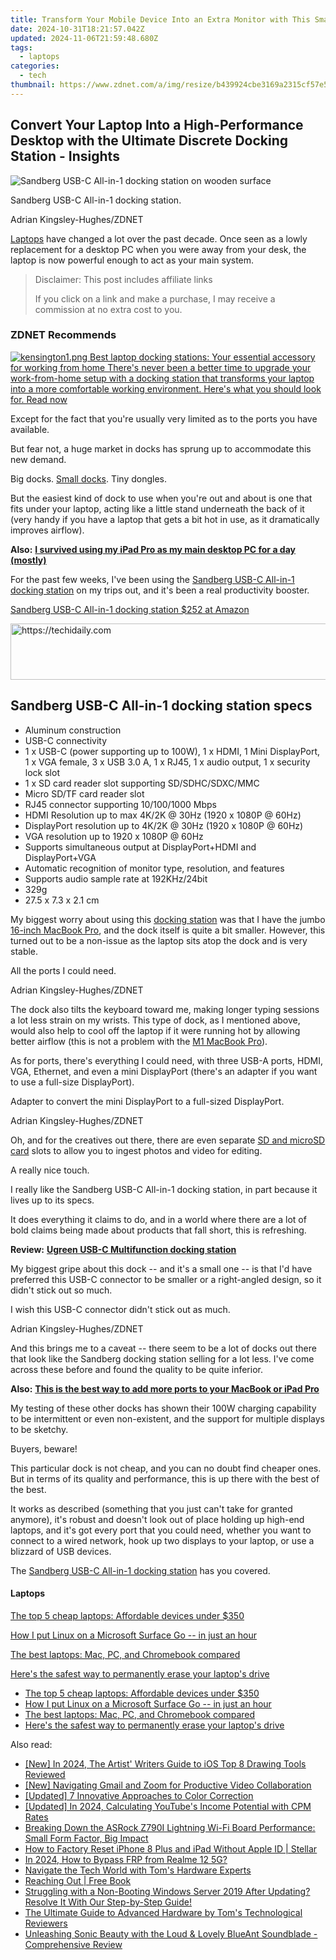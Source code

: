 ```yaml
---
title: Transform Your Mobile Device Into an Extra Monitor with This Smart Laptop Docking Station - Featuring the Latest Review by ZDNet
date: 2024-10-31T18:21:57.042Z
updated: 2024-11-06T21:59:48.680Z
tags:
  - laptops
categories:
  - tech
thumbnail: https://www.zdnet.com/a/img/resize/b439924cbe3169a2315cf57e5fef3bfe77c62e3a/2022/11/21/704da432-bec5-4068-afba-4c05b518cba8/img-1060.jpg?auto=webp&fit=crop&frame=1&height=172&width=306
---
```


## Convert Your Laptop Into a High-Performance Desktop with the Ultimate Discrete Docking Station - Insights

![Sandberg USB-C All-in-1 docking station on wooden surface](https://www.zdnet.com/a/img/resize/2d159214d1908052533b232e560651c68ee69fda/2022/12/08/a2b6c023-4b80-4134-9888-0b919a495f41/img-1270.jpg?auto=webp&width=1280)

Sandberg USB-C All-in-1 docking station.

Adrian Kingsley-Hughes/ZDNET

[Laptops](https://www.zdnet.com/article/best-laptop/) have changed a lot over the past decade. Once seen as a lowly replacement for a desktop PC when you were away from your desk, the laptop is now powerful enough to act as your main system.

>  Disclaimer: This post includes affiliate links
>
>  If you click on a link and make a purchase, I may receive a commission at no extra cost to you.
>

### **ZDNET** Recommends

[![kensington1.png](https://www.zdnet.com/a/img/resize/0992098737f1316ff5d273dc0763201a188c4809/2020/08/17/885d699c-f040-44eb-b7a3-708fb395d304/kensington1.png?auto=webp&fit=crop&frame=1&height=238.5&width=459) Best laptop docking stations: Your essential accessory for working from home There's never been a better time to upgrade your work-from-home setup with a docking station that transforms your laptop into a more comfortable working environment. Here's what you should look for.  Read now](https://www.zdnet.com/article/best-laptop-docking-station/)

Except for the fact that you're usually very limited as to the ports you have available.

But fear not, a huge market in docks has sprung up to accommodate this new demand.

Big docks. [Small docks](https://www.zdnet.com/home-and-office/need-more-ports-this-tiny-lightweight-premium-quality-dock-delivers/). Tiny dongles.

But the easiest kind of dock to use when you're out and about is one that fits under your laptop, acting like a little stand underneath the back of it (very handy if you have a laptop that gets a bit hot in use, as it dramatically improves airflow).

**Also:** [**I survived using my iPad Pro as my main desktop PC for a day (mostly)**](https://www.zdnet.com/article/i-survived-using-my-ipad-pro-as-my-main-desktop-pc-for-a-day-mostly/)

For the past few weeks, I've been using the [Sandberg USB-C All-in-1 docking station](https://buy.geni.us/Proxy.ashx?TSID=368250&GR%5FURL=https%3A%2F%2Fwww.amazon.com%2FSandberg-USB-C-Docking-Station-Other%2Fdp%2FB07CY1LPZH%3Ftag%3Dzd-buy-button-20%26ascsubtag%3D%5F%5FCOM%5FCLICK%5FID%5F%5F%7Cabc8523a-4dbf-4b11-b4f7-a077ff6582e6%7Cdtp&dtb=1) on my trips out, and it's been a real productivity booster. 

[Sandberg USB-C All-in-1 docking station $252 at Amazon](https://buy.geni.us/Proxy.ashx?TSID=368250&GR%5FURL=https%3A%2F%2Fwww.amazon.com%2FSandberg-USB-C-Docking-Station-Other%2Fdp%2FB07CY1LPZH%3Ftag%3Dzd-buy-button-20%26ascsubtag%3D%5F%5FCOM%5FCLICK%5FID%5F%5F%7Cabc8523a-4dbf-4b11-b4f7-a077ff6582e6%7Cdtp&dtb=1)

<!-- affiliate ads begin -->
<a href="https://appsumo.8odi.net/c/5597632/2105860/7443" target="_top" id="2105860">
  <img src="//a.impactradius-go.com/display-ad/7443-2105860" border="0" alt="https://techidaily.com" width="728" height="90"/>
</a>
<img height="0" width="0" src="https://appsumo.8odi.net/i/5597632/2105860/7443" style="position:absolute;visibility:hidden;" border="0" />
<!-- affiliate ads end -->

## Sandberg USB-C All-in-1 docking station specs

* Aluminum construction
* USB-C connectivity
* 1 x USB-C (power supporting up to 100W), 1 x HDMI, 1 Mini DisplayPort, 1 x VGA female, 3 x USB 3.0 A, 1 x RJ45, 1 x audio output, 1 x security lock slot
* 1 x SD card reader slot supporting SD/SDHC/SDXC/MMC
* Micro SD/TF card reader slot
* RJ45 connector supporting 10/100/1000 Mbps
* HDMI Resolution up to max 4K/2K @ 30Hz (1920 x 1080P @ 60Hz)
* DisplayPort resolution up to 4K/2K @ 30Hz (1920 x 1080P @ 60Hz)
* VGA resolution up to 1920 x 1080P @ 60Hz
* Supports simultaneous output at DisplayPort+HDMI and DisplayPort+VGA
* Automatic recognition of monitor type, resolution, and features
* Supports audio sample rate at 192KHz/24bit
* 329g
* 27.5 x 7.3 x 2.1 cm

My biggest worry about using this [docking station](https://www.zdnet.com/article/best-laptop-docking-station/) was that I have the jumbo [16-inch MacBook Pro](https://apple.sjv.io/c/159047/435031/7613?&sharedId=zdnet&u=https%3A%2F%2Fwww.apple.com%2Fshop%2Fbuy-mac%2Fmacbook-pro%2F16-inch&subId1=zd-%5F%5FCOM%5FCLICK%5FID%5F%5F-dtp), and the dock itself is quite a bit smaller. However, this turned out to be a non-issue as the laptop sits atop the dock and is very stable.

All the ports I could need.

Adrian Kingsley-Hughes/ZDNET

The dock also tilts the keyboard toward me, making longer typing sessions a lot less strain on my wrists. This type of dock, as I mentioned above, would also help to cool off the laptop if it were running hot by allowing better airflow (this is not a problem with the [M1 MacBook Pro](https://www.zdnet.com/article/16-inch-m1-pro-macbook-pro-the-good-the-bad-and-the-very-very-ugly/)).

As for ports, there's everything I could need, with three USB-A ports, HDMI, VGA, Ethernet, and even a mini DisplayPort (there's an adapter if you want to use a full-size DisplayPort).

Adapter to convert the mini DisplayPort to a full-sized DisplayPort.

Adrian Kingsley-Hughes/ZDNET

Oh, and for the creatives out there, there are even separate [SD and microSD card](https://www.zdnet.com/article/deciphering-microsd-card-and-sd-card-storage-jargon/) slots to allow you to ingest photos and video for editing.

A really nice touch.

I really like the Sandberg USB-C All-in-1 docking station, in part because it lives up to its specs. 

It does everything it claims to do, and in a world where there are a lot of bold claims being made about products that fall short, this is refreshing.

**Review:** [**Ugreen USB-C Multifunction docking station**](https://www.zdnet.com/article/your-m1-mac-can-have-three-displays-at-last-with-this-ugreen-docking-station/)

My biggest gripe about this dock -- and it's a small one -- is that I'd have preferred this USB-C connector to be smaller or a right-angled design, so it didn't stick out so much.

I wish this USB-C connector didn't stick out as much.

Adrian Kingsley-Hughes/ZDNET

And this brings me to a caveat -- there seem to be a lot of docks out there that look like the Sandberg docking station selling for a lot less. I've come across these before and found the quality to be quite inferior. 

**Also:** [**This is the best way to add more ports to your MacBook or iPad Pro**](https://www.zdnet.com/home-and-office/this-is-the-best-way-to-add-more-ports-to-your-macbook-or-ipad-pro/)

My testing of these other docks has shown their 100W charging capability to be intermittent or even non-existent, and the support for multiple displays to be sketchy. 

Buyers, beware!

This particular dock is not cheap, and you can no doubt find cheaper ones. But in terms of its quality and performance, this is up there with the best of the best. 

It works as described (something that you just can't take for granted anymore), it's robust and doesn't look out of place holding up high-end laptops, and it's got every port that you could need, whether you want to connect to a wired network, hook up two displays to your laptop, or use a blizzard of USB devices.

The [Sandberg USB-C All-in-1 docking station](https://buy.geni.us/Proxy.ashx?TSID=368250&GR%5FURL=https%3A%2F%2Fwww.amazon.com%2FSandberg-USB-C-Docking-Station-Other%2Fdp%2FB07CY1LPZH%3Ftag%3Dzd-buy-button-20%26ascsubtag%3D%5F%5FCOM%5FCLICK%5FID%5F%5F%7Cabc8523a-4dbf-4b11-b4f7-a077ff6582e6%7Cdtp&dtb=1) has you covered. 

#### Laptops

[The top 5 cheap laptops: Affordable devices under $350](https://www.zdnet.com/article/best-cheap-laptop/ "The top 5 cheap laptops: Affordable devices under $350")

[How I put Linux on a Microsoft Surface Go -- in just an hour](https://www.zdnet.com/article/how-i-put-linux-on-a-microsoft-surface-go-in-just-an-hour/ "How I put Linux on a Microsoft Surface Go -- in just an hour")

[The best laptops: Mac, PC, and Chromebook compared](https://www.zdnet.com/article/best-laptop/ "The best laptops: Mac, PC, and Chromebook compared")

[Here's the safest way to permanently erase your laptop's drive](https://www.zdnet.com/article/wiping-a-windows-laptop-heres-the-safest-way-to-erase-your-personal-data-for-free/ "Here's the safest way to permanently erase your laptop's drive")

* [The top 5 cheap laptops: Affordable devices under $350](https://www.zdnet.com/article/best-cheap-laptop/ "The top 5 cheap laptops: Affordable devices under $350")
* [How I put Linux on a Microsoft Surface Go -- in just an hour](https://www.zdnet.com/article/how-i-put-linux-on-a-microsoft-surface-go-in-just-an-hour/ "How I put Linux on a Microsoft Surface Go -- in just an hour")
* [The best laptops: Mac, PC, and Chromebook compared](https://www.zdnet.com/article/best-laptop/ "The best laptops: Mac, PC, and Chromebook compared")
* [Here's the safest way to permanently erase your laptop's drive](https://www.zdnet.com/article/wiping-a-windows-laptop-heres-the-safest-way-to-erase-your-personal-data-for-free/ "Here's the safest way to permanently erase your laptop's drive")

<ins class="adsbygoogle"
     style="display:block"
     data-ad-format="autorelaxed"
     data-ad-client="ca-pub-7571918770474297"
     data-ad-slot="1223367746"></ins>

<ins class="adsbygoogle"
     style="display:block"
     data-ad-client="ca-pub-7571918770474297"
     data-ad-slot="8358498916"
     data-ad-format="auto"
     data-full-width-responsive="true"></ins>

<span class="atpl-alsoreadstyle">Also read:</span>
<div><ul>
<li><a href="https://fox-boxes.techidaily.com/new-in-2024-the-artist-writers-guide-to-ios-top-8-drawing-tools-reviewed/"><u>[New] In 2024, The Artist' Writers Guide to iOS Top 8 Drawing Tools Reviewed</u></a></li>
<li><a href="https://extra-guidance.techidaily.com/new-navigating-gmail-and-zoom-for-productive-video-collaboration/"><u>[New] Navigating Gmail and Zoom for Productive Video Collaboration</u></a></li>
<li><a href="https://fox-access.techidaily.com/updated-7-innovative-approaches-to-color-correction/"><u>[Updated] 7 Innovative Approaches to Color Correction</u></a></li>
<li><a href="https://youtube-tips.techidaily.com/ed-in-2024-calculating-youtubes-income-potential-with-cpm-rates/"><u>[Updated] In 2024, Calculating YouTube's Income Potential with CPM Rates</u></a></li>
<li><a href="https://hardware-reviews.techidaily.com/breaking-down-the-asrock-z790i-lightning-wi-fi-board-performance-small-form-factor-big-impact/"><u>Breaking Down the ASRock Z790I Lightning Wi-Fi Board Performance: Small Form Factor, Big Impact</u></a></li>
<li><a href="https://blog-min.techidaily.com/how-to-factory-reset-iphone-8-plus-and-ipad-without-apple-id-stellar-by-stellar-data-recovery-ios-iphone-data-recovery/"><u>How to Factory Reset iPhone 8 Plus and iPad Without Apple ID | Stellar</u></a></li>
<li><a href="https://android-frp.techidaily.com/in-2024-how-to-bypass-frp-from-realme-12-5g-by-drfone-android/"><u>In 2024, How to Bypass FRP from Realme 12 5G?</u></a></li>
<li><a href="https://hardware-reviews.techidaily.com/navigate-the-tech-world-with-toms-hardware-experts/"><u>Navigate the Tech World with Tom's Hardware Experts</u></a></li>
<li><a href="https://novels-ebooks.techidaily.com/138574145-9781462079803-reaching-out/"><u>Reaching Out | Free Book</u></a></li>
<li><a href="https://win-alternatives.techidaily.com/struggling-with-a-non-booting-windows-server-2019-after-updating-resolve-it-with-our-step-by-step-guide/"><u>Struggling with a Non-Booting Windows Server 2019 After Updating? Resolve It With Our Step-by-Step Guide!</u></a></li>
<li><a href="https://hardware-reviews.techidaily.com/the-ultimate-guide-to-advanced-hardware-by-toms-technological-reviewers/"><u>The Ultimate Guide to Advanced Hardware by Tom's Technological Reviewers</u></a></li>
<li><a href="https://hardware-reviews.techidaily.com/unleashing-sonic-beauty-with-the-loud-and-lovely-blueant-soundblade-comprehensive-review/"><u>Unleashing Sonic Beauty with the Loud & Lovely BlueAnt Soundblade - Comprehensive Review</u></a></li>
</ul></div>

